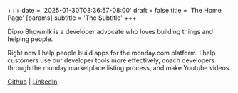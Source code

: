 +++
date = '2025-01-30T03:36:57-08:00'
draft = false
title = 'The Home Page'
[params]
  subtitle = 'The Subtitle'
+++

Dipro Bhowmik is a developer advocate who loves building things and helping people. 

Right now I help people build apps for the monday.com platform. I help customers use our developer tools more effectively, coach developers through the monday marketplace listing process, and make Youtube videos. 

[Github](https://github.com/yuhgto) | [LinkedIn](https://www.linkedin.com/in/dipro-bhowmik/)